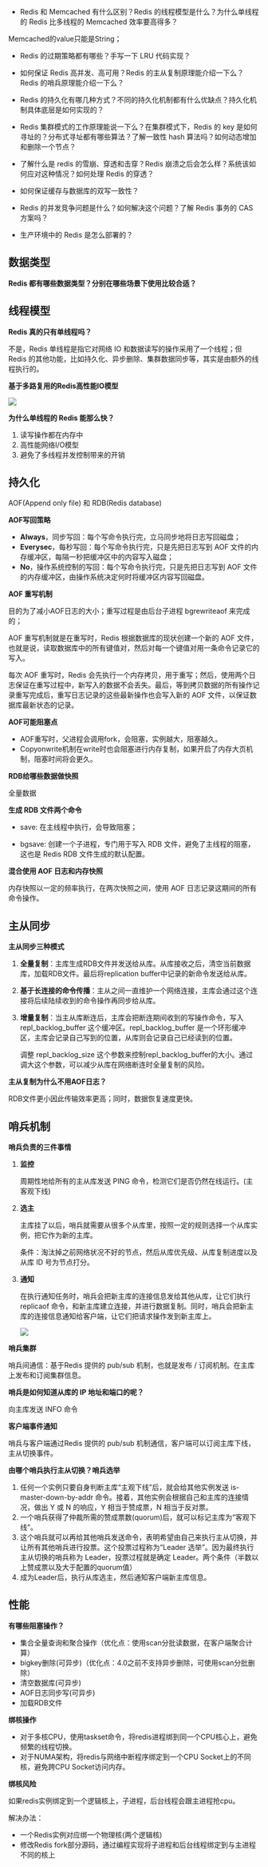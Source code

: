 -  Redis 和 Memcached 有什么区别？Redis 的线程模型是什么？为什么单线程的 Redis 比多线程的 Memcached 效率要高得多？

  Memcached的value只能是String；

- Redis 的过期策略都有哪些？手写一下 LRU 代码实现？

- 如何保证 Redis 高并发、高可用？Redis 的主从复制原理能介绍一下么？Redis 的哨兵原理能介绍一下么？

- Redis 的持久化有哪几种方式？不同的持久化机制都有什么优缺点？持久化机制具体底层是如何实现的？

- Redis 集群模式的工作原理能说一下么？在集群模式下，Redis 的 key 是如何寻址的？分布式寻址都有哪些算法？了解一致性 hash 算法吗？如何动态增加和删除一个节点？

- 了解什么是 redis 的雪崩、穿透和击穿？Redis 崩溃之后会怎么样？系统该如何应对这种情况？如何处理 Redis 的穿透？

- 如何保证缓存与数据库的双写一致性？

- Redis 的并发竞争问题是什么？如何解决这个问题？了解 Redis 事务的 CAS 方案吗？

- 生产环境中的 Redis 是怎么部署的？





## 数据类型

**Redis 都有哪些数据类型？分别在哪些场景下使用比较合适？**



## 线程模型

**Redis 真的只有单线程吗？**

不是，Redis 单线程是指它对网络 IO 和数据读写的操作采用了一个线程；但 Redis 的其他功能，比如持久化、异步删除、集群数据同步等，其实是由额外的线程执行的。



**基于多路复用的Redis高性能IO模型**

![](./pic/高性能IO模型.jpg)



**为什么单线程的 Redis 能那么快？**

1. 读写操作都在内存中
2. 高性能网络I/O模型
3. 避免了多线程并发控制带来的开销

## 持久化

AOF(Append only file) 和 RDB(Redis database)

**AOF写回策略**

- **Always**，同步写回：每个写命令执行完，立马同步地将日志写回磁盘；
- **Everysec**，每秒写回：每个写命令执行完，只是先把日志写到 AOF 文件的内存缓冲区，每隔一秒把缓冲区中的内容写入磁盘；
- **No**，操作系统控制的写回：每个写命令执行完，只是先把日志写到 AOF 文件的内存缓冲区，由操作系统决定何时将缓冲区内容写回磁盘。



**AOF 重写机制**

目的为了减小AOF日志的大小；重写过程是由后台子进程 bgrewriteaof 来完成的；

AOF 重写机制就是在重写时，Redis 根据数据库的现状创建一个新的 AOF 文件，也就是说，读取数据库中的所有键值对，然后对每一个键值对用一条命令记录它的写入。

每次 AOF 重写时，Redis 会先执行一个内存拷贝，用于重写；然后，使用两个日志保证在重写过程中，新写入的数据不会丢失。最后，等到拷贝数据的所有操作记录重写完成后，重写日志记录的这些最新操作也会写入新的 AOF 文件，以保证数据库最新状态的记录。



**AOF可能阻塞点**

- AOF重写时，父进程会调用fork，会阻塞，实例越大，阻塞越久。
- Copyonwrite机制在write时也会阻塞进行内存复制，如果开启了内存大页机制，阻塞时间将会更久。



**RDB给哪些数据做快照**

全量数据



**生成 RDB 文件两个命令**

- save: 在主线程中执行，会导致阻塞；

- bgsave: 创建一个子进程，专门用于写入 RDB 文件，避免了主线程的阻塞，这也是 Redis RDB 文件生成的默认配置。

  

**混合使用 AOF 日志和内存快照**

内存快照以一定的频率执行，在两次快照之间，使用 AOF 日志记录这期间的所有命令操作。



## 主从同步

**主从同步三种模式**

1. **全量复制**：主库生成RDB文件并发送给从库。从库接收之后，清空当前数据库，加载RDB文件。最后将replication buffer中记录的新命令发送给从库。

2. **基于长连接的命令传播**：主从之间一直维护一个网络连接，主库会通过这个连接将后续陆续收到的命令操作再同步给从库。

3. **增量复制**：当主从库断连后，主库会把断连期间收到的写操作命令，写入 repl_backlog_buffer 这个缓冲区。repl_backlog_buffer 是一个环形缓冲区，主库会记录自己写到的位置，从库则会记录自己已经读到的位置。

   调整 repl_backlog_size 这个参数来控制repl_backlog_buffer的大小。通过调大这个参数，可以减少从库在网络断连时全量复制的风险。



**主从复制为什么不用AOF日志？**

RDB文件更小因此传输效率更高；同时，数据恢复速度更快。



## 哨兵机制

**哨兵负责的三件事情**

1. **监控**

   周期性地给所有的主从库发送 PING 命令，检测它们是否仍然在线运行。(主客观下线)

2. **选主**

   主库挂了以后，哨兵就需要从很多个从库里，按照一定的规则选择一个从库实例，把它作为新的主库。

   条件：淘汰掉之前网络状况不好的节点，然后从库优先级、从库复制进度以及从库 ID 号为节点打分。

3. **通知**

   在执行通知任务时，哨兵会把新主库的连接信息发给其他从库，让它们执行 replicaof 命令，和新主库建立连接，并进行数据复制。同时，哨兵会把新主库的连接信息通知给客户端，让它们把请求操作发到新主库上。

   ![](./pic/哨兵机制的三项任务与目标.jpg)



**哨兵集群**

哨兵间通信：基于Redis 提供的 pub/sub 机制，也就是发布 / 订阅机制。在主库上发布和订阅集群信息。



**哨兵是如何知道从库的 IP 地址和端口的呢？**

向主库发送 INFO 命令



**客户端事件通知**

哨兵与客户端通过Redis 提供的 pub/sub 机制通信，客户端可以订阅主库下线，主从切换事件。



**由哪个哨兵执行主从切换？哨兵选举**

1. 任何一个实例只要自身判断主库“主观下线”后，就会给其他实例发送 is-master-down-by-addr 命令。接着，其他实例会根据自己和主库的连接情况，做出 Y 或 N 的响应，Y 相当于赞成票，N 相当于反对票。
2. 一个哨兵获得了仲裁所需的赞成票数(quorum)后，就可以标记主库为“客观下线”。
3. 这个哨兵就可以再给其他哨兵发送命令，表明希望由自己来执行主从切换，并让所有其他哨兵进行投票。这个投票过程称为“Leader 选举”。因为最终执行主从切换的哨兵称为 Leader，投票过程就是确定 Leader。两个条件（半数以上赞成票以及大于配置的quorum值）
4. 成为Leader后，执行从库选主，然后通知客户端新主库信息。



## 性能

**有哪些阻塞操作？**

- 集合全量查询和聚合操作（优化点：使用scan分批读数据，在客户端聚合计算）
- bigkey删除(可异步)（优化点：4.0之前不支持异步删除，可使用scan分批删除）
- 清空数据库(可异步)
- AOF日志同步写(可异步)
- 加载RDB文件



**绑核操作**

- 对于多核CPU，使用taskset命令，将redis进程绑到同一个CPU核心上，避免频繁的线程切换。
- 对于NUMA架构，将redis与网络中断程序绑定到一个CPU Socket上的不同核，避免跨CPU Socket访问内存。

**绑核风险**

如果redis实例绑定到一个逻辑核上，子进程，后台线程会跟主进程抢cpu。

解决办法：

- 一个Redis实例对应绑一个物理核(两个逻辑核)
- 修改Redis fork部分源码，通过编程实现将子进程和后台线程绑定到与主进程不同的核上

